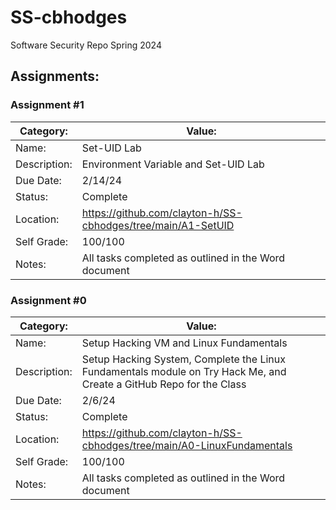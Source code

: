 # SS-cbhodges
Software Security Repo Spring 2024

## Assignments:

### Assignment #1

| Category: | Value: |
| --- | --- |
| Name: | Set-UID Lab |
| Description: | Environment Variable and Set-UID Lab |
| Due Date: | 2/14/24 |
| Status: | Complete |
| Location: | https://github.com/clayton-h/SS-cbhodges/tree/main/A1-SetUID |
| Self Grade: | 100/100 |
| Notes: | All tasks completed as outlined in the Word document |

### Assignment #0

| Category: | Value: |
| --- | --- |
| Name: | Setup Hacking VM and Linux Fundamentals |
| Description: | Setup Hacking System, Complete the Linux Fundamentals module on Try Hack Me, and Create a GitHub Repo for the Class |
| Due Date: | 2/6/24 |
| Status: | Complete |
| Location: | https://github.com/clayton-h/SS-cbhodges/tree/main/A0-LinuxFundamentals |
| Self Grade: | 100/100 |
| Notes: | All tasks completed as outlined in the Word document |
